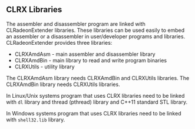 ## CLRX Libraries

The assembler and disassembler program are linked with CLRadeonExtender libraries.
These libraries can be used easily to embed an assembler or a disassembler in user/developer
programs and libraries. CLRadeonExtender provides three libraries:

* CLRXAmdAsm - main assembler and disassembler library
* CLRXAmdBin - main library to read and write program binaries
* CLRXUtils - utility library

The CLRXAmdAsm library needs CLRXAmdBin and CLRXUtils libraries. The CLRXAmdBin
library needs CLRXUtils libraries.

In Linux/Unix systems program that uses CLRX libraries need to be linked with `dl` library
and thread (pthread) library and C++11 standard STL library.

In Windows systems program that uses CLRX libraries need to be linked with `shell32.lib` library.

